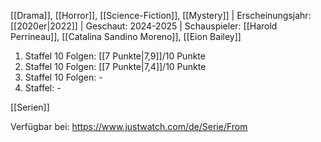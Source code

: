 
[[Drama]], [[Horror]], [[Science-Fiction]], [[Mystery]] | Erscheinungsjahr: [[2020er|2022]] | Geschaut: 2024-2025 | Schauspieler: [[Harold Perrineau]], [[Catalina Sandino Moreno]], [[Eion Bailey]]

1. Staffel 10 Folgen: [[7 Punkte|7,9]]/10 Punkte
2. Staffel 10 Folgen: [[7 Punkte|7,4]]/10 Punkte
3. Staffel 10 Folgen: -
4. Staffel: -


[[Serien]]

Verfügbar bei: https://www.justwatch.com/de/Serie/From
